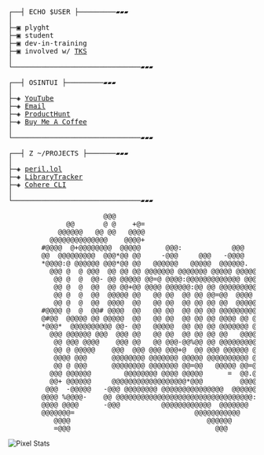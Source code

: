 <pre>


┌──┤ ECHO $USER ├─────────▰▰▰
│
├─▣ plyght
├─▣ student
├─▣ dev-in-training
├─▣ involved w/ <a href="https://tks.world">TKS</a>
│
└───────────────────────────────▰▰▰

┌──┤ OSINTUI ├─────────▰▰▰
│
├─◈ <a href="https://www.youtube.com/@plyght_">YouTube</a>
├─◈ <a href="mailto:plyght@peril.lol">Email</a>
├─◈ <a href="https://www.producthunt.com/@plyght">ProductHunt</a>
├─◈ <a href="https://www.buymeacoffee.com/plyght">Buy Me A Coffee</a>
│
└───────────────────────────────▰▰▰

┌──┤ Z ~/PROJECTS ├───────▰▰▰
│
├─◈ <a href="https://github.com/plyght/peril.lol">peril.lol</a>
├─◈ <a href="https://github.com/plyght/LibraryTracker">LibraryTracker</a>
├─◈ <a href="https://github.com/plyght/cohere-cli">Cohere CLI</a>
│
└───────────────────────────────▰▰▰
                               
                       @@@                                                                           
              @@       @ @    +@=                                                                    
            @@@@@@   @@ @@   @@@@                                                                    
          @@@@@@@@@@@@@@    @@@@+                                        @@@                  @      
        #@@@@  @+@@@@@@@@  @@@@@      @@@:            @@@      @@@@     @@@@              @@@. @     
        @@  @@@@@@@@@  @@@*@@ @@     -@@@     @@@   -@@@@    :@@@@@   @@@@@@@@@@@@@@@@@@@@@@@@@      
        *@@@@:@ @@@@@@ @@@*@@ @@   @@@@@@   @@@@@  @@@@@@.   @@@ @@   @* @ *@@  @@@@   @@@@@@@       
          @@@ @  @ @@@  @@ @@ @@ @@@@@@@ @@@@@@@ @@@@@ @@@@@ @@- @@  @@:@@@@@@@@@  @@@@@@ @@@        
           @@ @  @  @@- @@ @@@@@ @@=@ @@@@:@@@@@@@@@@@@@ @@@*@@  @@@@@@@@@.@@@ @@ @@@ @@@@@@         
           @@ @  @  @@  @@ @@+@@ @@@@ @@@@@@:@@ @@ @@@@@@@@@ @@-@@@@ @@@@@@ =  @@  @@   @@@          
           @@ @  @  @@  @@@@@ @@   @@ @@  @@ @@ @@=@@  @@@@  @@ @ @@@@@ *@@@-  @@  @@                
           @@ @  @  @@  @@@@  @@   @@ @@  @@ @@ @@ @@  @@@@@@@@*@@@@ @@  @@@   @@  @@                
        #@@@@ @  @  @@# @@@@  @@   @@ @@  @@ @@ @@ @@@@@@@@@@@@  @@  @@@*@@    @@  @@                
        @#@@  @@@@@ @@ @@@@@  @@   @@ @@  @@ @@ @@ @@@@ @@ @@@@  @@   @@ @@    @@=@@@                
        *@@@*  @@@@@@@@@@ @@- @@   @@@@@  @@ @@ @@ @@@@@@@ @@@@  @@   @@ @@    @@ .@@                
          @@@ @@@@@@ @@@  @@@ @@   @@ @@  @@ @@ @@ @@   @@@@@@@@ @@   @@.@@    @@  @@                
           @@ @@@ @@@@    @@@ @@   @@ @@@-@@%@@ @@ @@@@@@@@@@@@@ @@   @@ @@    @@  @@                
           @@ @ @@@@@    @@@  @@@ @@@ @@@+@  @@ @@@ @@@@@@ @@@@  @@@  @@ @@    @@ @@@                
           @@@@ @@@      @@@@@@@@ @@@@@@@ @@@@@ @@@@@@@@@@ @@@@@ @@@  @@ @@@  +@@ @@@@               
           @@ @ @@@      @@@@@@@@ @@@@@@@ @@=@@   @@@@@ @@=@@@@@@@@@ @@@@@@@@@@@@ @@@@@@             
          @@@ @@@@@@        @@@@@@@@ @@@@ @@@@@      =  @@.@@@ @@@   @@ @@@@@@ @@ @@@@@@             
          @@+ @@@@@@     @@@@@@@@@@@@@@@@@@*@@@         @@@@@@       @@@@@  @@@@@@@@@@@@             
         @@@  -@@@@@   -@@@ @@@@@@@@ @@@@@@@@@@@@@@@  @@@@@@@@     @ @@@        @@@@@@=              
        @@@@ %@@@@-    @@ @@@@@@@@@@@@@@@@@@@@@@@@@@@@@@@@@:      # =            @.@@                
        @@@@ @@@@      -@@@          @@@@@@@@@@@@  @@@@@@@         %             @@@                 
        @@@@@@@=                             @@@@@@@@@@@                         @@@                 
           @@@@                                 @@@@@@                                               
           =@@@                                   @@@                                                                                                             
</pre>
![Pixel Stats](https://pixel-profile.vercel.app/api/github-stats?username=plyght&dithering=true)  
